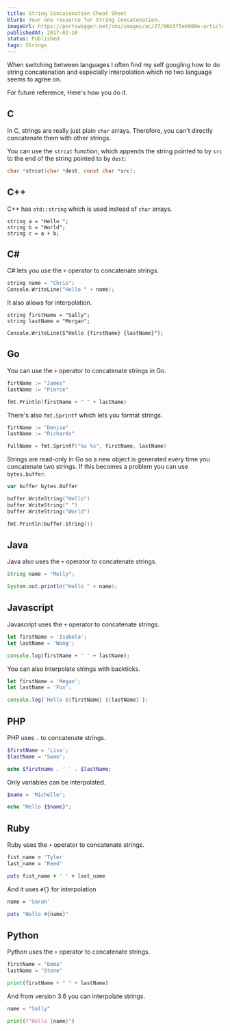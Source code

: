 ```yaml
---
title: String Concatenation Cheat Sheet
blurb: Your one resource for String Concatenation.
imageUrl: https://portswigger.net/cms/images/ac/27/96b3f5eb000e-article-xss-cheat-sheet-article.png
publishedAt: 2017-02-10
status: Published
tags: Strings
---
```


When switching between languages I often find my self googling how to do string concatenation and especially interpolation which no two language seems to agree on.

For future reference, Here's how you do it.

## C

In C, strings are really just plain `char` arrays. Therefore, you can't directly concatenate them with other strings.

You can use the `strcat` function, which appends the string pointed to by `src` to the end of the string pointed to by `dest`:

```c
char *strcat(char *dest, const char *src);
```

## C++

C++ has `std::string` which is used instead of `char` arrays.

```
string a = "Hello ";
string b = "World";
string c = a + b;
```

## C&#35;

C# lets you use the `+` operator to concatenate strings.

```cpp
string name = "Chris";
Console.WriteLine("Hello " + name);
```

It also allows for interpolation.

```
string firstName = "Sally";
string lastName = "Morgan";

Console.WriteLine($"Hello {firstName} {lastName}");
```

## Go

You can use the `+` operator to concatenate strings in Go.


```go
firtName := "James"
lastName := "Pierce"

fmt.Println(firstName + " " + lastName)
```

There's also `fmt.Sprintf` which lets you format strings.

```go
firtName := "Denise"
lastName := "Richards"

fullName = fmt.Sprintf("%s %s", firstName, lastName)
```

Strings are read-only in Go so a new object is generated every time you concatenate two strings. If this becomes a problem you can use `bytes.buffer`.

```go
var buffer bytes.Buffer

buffer.WriteString("Hello")
buffer.WriteString(" ")
buffer.WriteString("World")

fmt.Println(buffer.String())
```

## Java

Java also uses the `+` operator to concatenate strings.

```java
String name = "Molly";

System.out.println("Hello " + name);
```

## Javascript

Javascript uses the `+` operator to concatenate strings.

```js
let firstName = 'Isabela';
let lastName = 'Wang';

console.log(firstName + ' ' + lastName);
```

You can also interpolate strings with backticks.

```js
let firstName = 'Megan';
let lastName = 'Fox';

console.log(`Hello ${firstName} ${lastName}`);
```

## PHP

PHP uses `.` to concatenate strings.

```php
$firstName = 'Lisa';
$lastName = 'Swan';

echo $firstname . ' ' . $lastName;
```

Only variables can be interpolated.

```php
$name = 'Michelle';

echo "Hello {$name}";
```

## Ruby

Ruby uses the `+` operator to concatenate strings.

```ruby
fist_name = 'Tyler'
last_name = 'Reed'

puts fist_name + ' ' + last_name
```

And it uses `#{}` for interpolation

```ruby
name = 'Sarah'

puts "Hello #{name}"
```

## Python

Python uses the `+` operator to concatenate strings.

```python
firstName = "Emma"
lastName = "Stone"

print(firstName + " " + lastName)
```

And from version 3.6 you can interpolate strings.

```python
name = "Sally"

print(f"Hello {name}")
```
